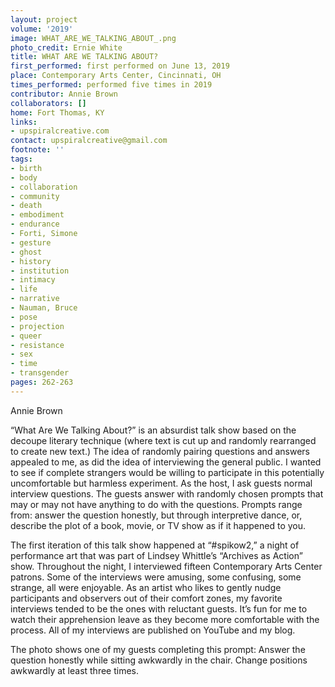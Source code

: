 ```yaml
---
layout: project
volume: '2019'
image: WHAT_ARE_WE_TALKING_ABOUT_.png
photo_credit: Ernie White
title: WHAT ARE WE TALKING ABOUT?
first_performed: first performed on June 13, 2019
place: Contemporary Arts Center, Cincinnati, OH
times_performed: performed five times in 2019
contributor: Annie Brown
collaborators: []
home: Fort Thomas, KY
links:
- upspiralcreative.com
contact: upspiralcreative@gmail.com
footnote: ''
tags:
- birth
- body
- collaboration
- community
- death
- embodiment
- endurance
- Forti, Simone
- gesture
- ghost
- history
- institution
- intimacy
- life
- narrative
- Nauman, Bruce
- pose
- projection
- queer
- resistance
- sex
- time
- transgender
pages: 262-263
---
```


Annie Brown

“What Are We Talking About?” is an absurdist talk show based on the decoupe literary technique (where text is cut up and randomly rearranged to create new text.) The idea of randomly pairing questions and answers appealed to me, as did the idea of interviewing the general public. I wanted to see if complete strangers would be willing to participate in this potentially uncomfortable but harmless experiment. As the host, I ask guests normal interview questions. The guests answer with randomly chosen prompts that may or may not have anything to do with the questions. Prompts range from: answer the question honestly, but through interpretive dance, or, describe the plot of a book, movie, or TV show as if it happened to you.

The first iteration of this talk show happened at “#spikow2,” a night of performance art that was part of Lindsey Whittle’s “Archives as Action” show. Throughout the night, I interviewed fifteen Contemporary Arts Center patrons. Some of the interviews were amusing, some confusing, some strange, all were enjoyable. As an artist who likes to gently nudge participants and observers out of their comfort zones, my favorite interviews tended to be the ones with reluctant guests. It’s fun for me to watch their apprehension leave as they become more comfortable with the process. All of my interviews are published on YouTube and my blog.

The photo shows one of my guests completing this prompt: Answer the question honestly while sitting awkwardly in the chair. Change positions awkwardly at least three times.
